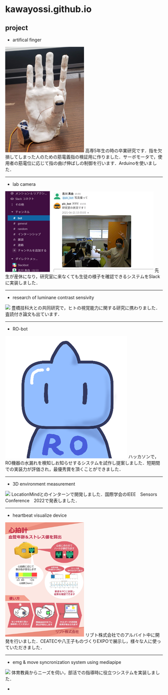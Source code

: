 # kawayossi.github.io

## project
* artifical finger
<img src="https://github.com/kawayossi/kawayossi.github.io/blob/img/artifical_finger.jpg" width="50%">
高専5年生の時の卒業研究です．指を欠損してしまった人のための筋電義指の検証用に作りました．サーボモータで，使用者の筋電位に応じて指の曲げ伸ばしの制御を行います．Arduinoを使いました．

------
* lab camera  
<img src="https://github.com/kawayossi/kawayossi.github.io/blob/img/pic_bot.png">  
先生が産休になり，研究室に来なくても生徒の様子を確認できるシステムをSlackに実装しました．

---
* research of luminane contrast sensivity  
<img src="https://github.com/kawayossi/kawayossi.github.io/blob/img/Contrast_poster.jpg" width="50%">  
豊橋技科大との共同研究で，ヒトの視覚能力に関する研究に携わりました．査読付き論文も出ています．

---
* RO-bot  
<img src="https://github.com/kawayossi/kawayossi.github.io/blob/img/RO-bot_icon.png">  
ハッカソンで，RO機器の水漏れを検知しお知らせするシステムを試作し提案しました．短期間での実装力が評価され，最優秀賞を頂くことができました．

---
* 3D environment measurement  
<img src="https://github.com/kawayossi/kawayossi.github.io/blob/img/UWB_poster.jpg" width="50%">  
LocationMindとのインターンで開発しました．国際学会のIEEE　Sensors　Conference　2022で発表しました．

---
* heartbeat visualize device  
<img src="https://github.com/kawayossi/kawayossi.github.io/blob/img/HRmonitor.jpg" width="50%">  
リブト株式会社でのアルバイト中に開発を行いました．CEATECや八王子ものづくりEXPOで展示し，様々な人に使っていただきました．

---
* emg & move syncronization system using mediapipe  
<img src="https://github.com/kawayossi/kawayossi.github.io/blob/img/EMG_poster.jpg" width="50%">  
体育教員からニーズを伺い，部活での指導時に役立つシステムを実装しました．

* 
